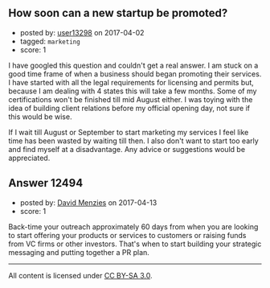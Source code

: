 ## How soon can a new startup be promoted?

- posted by: [user13298](https://stackexchange.com/users/229527/user13298) on 2017-04-02
- tagged: `marketing`
- score: 1

I have googled this question and couldn't get a real answer. I am stuck on a good time frame of when a business should began promoting their services. I have started with all the legal requirements for licensing and permits but, because I am dealing with 4 states this will take a few months. Some of my certifications won't be finished till mid August either. I was toying with the idea of building client relations before my official opening day, not sure if this would be wise. 

If I wait till August or September to start marketing my services I feel like time has been wasted by waiting till then. I also don't want to start too early and find myself at a disadvantage. Any advice or suggestions would be appreciated. 


## Answer 12494

- posted by: [David Menzies](https://stackexchange.com/users/10680766/david-menzies) on 2017-04-13
- score: 1

Back-time your outreach approximately 60 days from when you are looking to start offering your products or services to customers or raising funds from VC firms or other investors. That's when to start building your strategic messaging and putting together a PR plan.



---

All content is licensed under [CC BY-SA 3.0](https://creativecommons.org/licenses/by-sa/3.0/).
